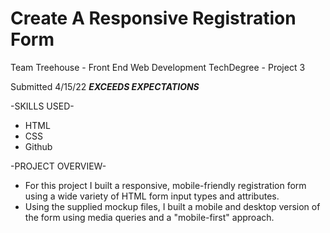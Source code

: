 # Create A Responsive Registration Form
Team Treehouse - Front End Web Development TechDegree - Project 3

Submitted 4/15/22 ***EXCEEDS EXPECTATIONS***

-SKILLS USED-
* HTML
* CSS
* Github

-PROJECT OVERVIEW-
* For this project I built a responsive, mobile-friendly registration form using a wide variety of HTML form input types and attributes.
* Using the supplied mockup files, I built a mobile and desktop version of the form using media queries and a "mobile-first" approach.
